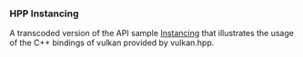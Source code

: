 <!--
- Copyright (c) 2022, The Khronos Group
-
- SPDX-License-Identifier: Apache-2.0
-
- Licensed under the Apache License, Version 2.0 the "License";
- you may not use this file except in compliance with the License.
- You may obtain a copy of the License at
-
-     http://www.apache.org/licenses/LICENSE-2.0
-
- Unless required by applicable law or agreed to in writing, software
- distributed under the License is distributed on an "AS IS" BASIS,
- WITHOUT WARRANTIES OR CONDITIONS OF ANY KIND, either express or implied.
- See the License for the specific language governing permissions and
- limitations under the License.
-
-->
### HPP Instancing<br/>
A transcoded version of the API sample [Instancing](https://github.com/KhronosGroup/Vulkan-Samples/tree/master/samples/api/instancing) that illustrates the usage of the C++ bindings of vulkan provided by vulkan.hpp.

